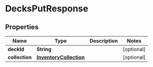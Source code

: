 
# DecksPutResponse

## Properties
Name | Type | Description | Notes
------------ | ------------- | ------------- | -------------
**deckId** | **String** |  |  [optional]
**collection** | [**InventoryCollection**](InventoryCollection.md) |  |  [optional]



